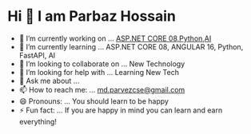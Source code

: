 #                                            Hi  👋 I am Parbaz Hossain
                                 
                                 
                                 

- 🔭 I’m currently working on ... [ASP.NET CORE 08,Python,AI](https://dotnet.microsoft.com/en-us/apps/aspnet,https://www.python.org/)
- 🌱 I’m currently learning ... ASP.NET CORE 08, ANGULAR 16, Python, FastAPI, AI
- 👯 I’m looking to collaborate on ... New Technology
- 🤔 I’m looking for help with ... Learning New Tech
- 💬 Ask me about ...
- 📫 How to reach me: ... md.parvezcse@gmail.com
- 😄 Pronouns: ... You should learn to be happy
- ⚡ Fun fact: ... If you are happy in mind you can learn and earn everything!

